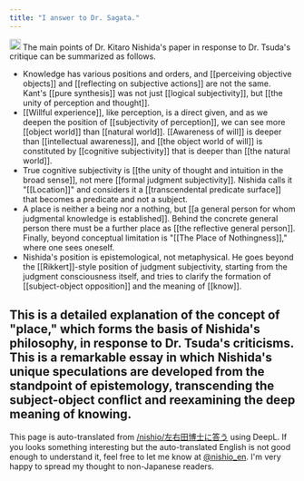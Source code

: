 ```yaml
---
title: "I answer to Dr. Sagata."
---
```


<img src='https://scrapbox.io/api/pages/nishio-en/claude/icon' alt='claude.icon' height="19.5"/>
The main points of Dr. Kitaro Nishida's paper in response to Dr. Tsuda's critique can be summarized as follows.

- Knowledge has various positions and orders, and [[perceiving objective objects]] and [[reflecting on subjective actions]] are not the same. Kant's [[pure synthesis]] was not just [[logical subjectivity]], but [[the unity of perception and thought]].
- [[Willful experience]], like perception, is a direct given, and as we deepen the position of [[subjectivity of perception]], we can see more [[object world]] than [[natural world]]. [[Awareness of will]] is deeper than [[intellectual awareness]], and [[the object world of will]] is constituted by [[cognitive subjectivity]] that is deeper than [[the natural world]].
- True cognitive subjectivity is [[the unity of thought and intuition in the broad sense]], not mere [[formal judgment subjectivity]]. Nishida calls it "[[Location]]" and considers it a [[transcendental predicate surface]] that becomes a predicate and not a subject.
- A place is neither a being nor a nothing, but [[a general person for whom judgmental knowledge is established]]. Behind the concrete general person there must be a further place as [[the reflective general person]]. Finally, beyond conceptual limitation is "[[The Place of Nothingness]]," where one sees oneself.
- Nishida's position is epistemological, not metaphysical. He goes beyond the [[Rikkert]]-style position of judgment subjectivity, starting from the judgment consciousness itself, and tries to clarify the formation of [[subject-object opposition]] and the meaning of [[know]].

This is a detailed explanation of the concept of "place," which forms the basis of Nishida's philosophy, in response to Dr. Tsuda's criticisms. This is a remarkable essay in which Nishida's unique speculations are developed from the standpoint of epistemology, transcending the subject-object conflict and reexamining the deep meaning of knowing.
---
This page is auto-translated from [/nishio/左右田博士に答う](https://scrapbox.io/nishio/左右田博士に答う) using DeepL. If you looks something interesting but the auto-translated English is not good enough to understand it, feel free to let me know at [@nishio_en](https://twitter.com/nishio_en). I'm very happy to spread my thought to non-Japanese readers.